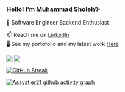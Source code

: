 ### Hello! I’m Muhammad Sholeh✨
<p dir="auto">
<animated-image data-catalyst=""><a href="#" rel="nofollow" data-target="animated-image.originalLink" hidden=""><img src="https://user-images.githubusercontent.com/73097560/115834477-dbab4500-a447-11eb-908a-139a6edaec5c.gif" style="max-width: 100%;" data-target="animated-image.originalImage" hidden=""></a>
      <span class="AnimatedImagePlayer" data-target="animated-image.player">
        <a data-target="animated-image.replacedLink" class="AnimatedImagePlayer-images" href="#"></a>
      </span></animated-image>
</p>

🔭 Software Engineer Backend Enthusiast

📫 Reach me on [LinkedIn](https://www.linkedin.com/in/muhammad-sholeh11/)
<br>
:desktop_computer: See my portofolio and my latest work [Here](http://assyatier-portofolio.herokuapp.com/)


<img align="center" src="https://github-readme-stats.vercel.app/api?username=Assyatier21&show_icons=true&include_all_commits=true&count_private=true&hide=stars&theme=github_dark" /> 
 <img align="center" src="https://github-readme-stats.vercel.app/api/top-langs/?username=Assyatier21&layout=compact&count_private=true&theme=github_dark" />

[![GitHub Streak](https://github-readme-streak-stats.herokuapp.com?user=Assyatier21&theme=tokyonight_duo&date_format=j%20M%5B%20Y%5D)](https://git.io/streak-stats)
 
[![Assyatier21 github activity graph](https://activity-graph.herokuapp.com/graph?username=Assyatier21&theme=react-dark)](https://github.com/assyatier21)

<!-- Updated on 07 September 2022 --!>
 


